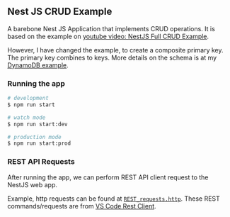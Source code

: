 ## Nest JS CRUD Example
A barebone Nest JS Application that implements CRUD operations. It is based on the example on [youtube video: NestJS Full CRUD Example](https://www.youtube.com/watch?v=SJkUzWme08Q).

However, I have changed the example, to create a composite primary key. The primary key combines to keys. More details on the schema is at my [DynamoDB example](https://github.com/atiq-cs/nestjs-crud-02-dynamodb).


### Running the app

```bash
# development
$ npm run start

# watch mode
$ npm run start:dev

# production mode
$ npm run start:prod
```


### REST API Requests
After running the app, we can perform REST API client request to the NestJS web app.

Example, http requests can be found at [`REST_requests.http`](https://github.com/atiq-cs/nestjs-crud-02-dynamodb/blob/dev/REST_requests.http). These REST commands/requests are from [VS Code Rest Client](https://github.com/Huachao/vscode-restclient).
